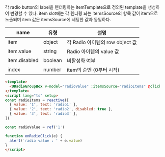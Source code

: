 각 radio button의 label을 렌더링하는 itemTemplate으로 정의된 template을 생성하여 변경할 수 있다. item slot에는 각 렌더링 되는 itemsSource의 항목 값이 item으로 노출되며 item 값은 itemsSource에 세팅한 값과 동일하다.

| name | 유형 | 설명 |
| --- | --- | --- |
| item | object | 각 Radio 아이템의 row object 값 |
| item.value | string | Radio 아이템의 value 값 |
| item.disabled | boolean | 비활성화 여부 |
| index | number | item의 순번 (0부터 시작) |

```html
<template>
  <URadioGroupBox v-model="radioValue" :itemsSource="radioItems" @click="onRadioClick" />
</template>
<script lang="ts" setup>
const radioItems = reactive([
  { value: '1', text: 'radio1' },
  { value: '2', text: 'radio2', disabled: true },
  { value: '3', text: 'radio3' },
])

const radioValue = ref('1')

function onRadioClick(e) {
  alert('radio value : ' + e.value)
}
</script>
```
